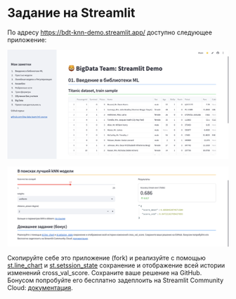 # Задание на Streamlit

По адресу https://bdt-knn-demo.streamlit.app/ доступно следующее приложение:

![img](img/streamlit_demo_01.png)

![img](img/streamlit_demo_02.png)

Скопируйте себе это приложение (fork) и реализуйте с помощью [st.line_chart](https://docs.streamlit.io/develop/api-reference/charts/st.line_chart)
и [st.setssion_state](https://docs.streamlit.io/develop/api-reference/caching-and-state/st.session_state)
сохранение и отображение всей истории изменений cross_val_score. Сохраните ваше решение на GitHub. Бонусом
попробуйте его бесплатно задеплоить на Streamlit Community Cloud:
[документация](https://docs.streamlit.io/deploy/streamlit-community-cloud/get-started).
